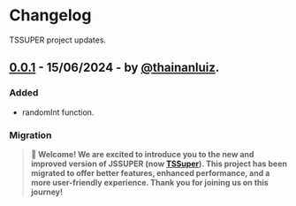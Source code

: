 # Changelog

TSSUPER project updates.

## [0.0.1] - 15/06/2024 - by [@thainanluiz].

### Added

- randomInt function.

### Migration

> **🎉 Welcome! We are excited to introduce you to the new and improved version of JSSUPER (now [TSSuper]). This project has been migrated to offer better features, enhanced performance, and a more user-friendly experience. Thank you for joining us on this journey!**

[@thainanluiz]: https://github.com/thainanluiz
[0.0.1]: https://www.npmjs.com/package/tssuper/v/0.0.1
[TSSuper]: https://github.com/thainanluiz/TSSuper

